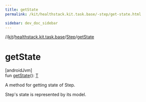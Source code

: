 ```yaml
---
title: getState
permalink: /kit/healthstack.kit.task.base/-step/get-state.html

sidebar: dev_doc_sidebar
---
```

//[kit](../../../index.html)/[healthstack.kit.task.base](../index.html)/[Step](index.html)/[getState](get-state.html)



# getState



[androidJvm]\
fun [getState](get-state.html)(): [T](index.html)



A method for getting state of Step.



Step's state is represented by its model.




